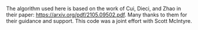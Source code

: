 The algorithm used here is based on the work of Cui, Dieci, and Zhao in their paper: https://arxiv.org/pdf/2105.09502.pdf. Many thanks to them for their guidance and support. This code was a joint effort with Scott McIntyre.

